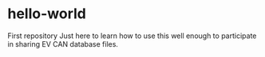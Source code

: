 # hello-world
First repository
Just here to learn how to use this well enough to participate in sharing
EV CAN database files.
